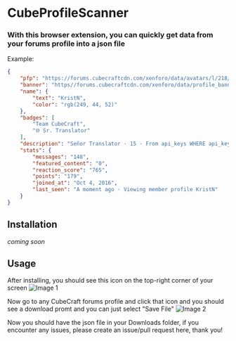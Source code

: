 # CubeProfileScanner

### With this browser extension, you can quickly get data from your forums profile into a json file
Example:
```json
{
    "pfp": "https://forums.cubecraftcdn.com/xenforo/data/avatars/l/218/218925.jpg?1633643936",
    "banner": "https//forums.cubecraftcdn.com/xenforo/data/profile_banners/l/218/218925.jpg?1633274631",
    "name": {
        "text": "KristN",
        "color": "rgb(249, 44, 52)"
    },
    "badges": [
        "Team CubeCraft",
        "🌐 Sr. Translator"
    ],
    "description": "Señor Translator · 15 · From api_keys WHERE api_key = ?, [hashed_key]",
    "stats": {
        "messages": "148",
        "featured_content": "0",
        "reaction_score": "765",
        "points": "179",
        "joined_at": "Oct 4, 2016",
        "last_seen": "A moment ago · Viewing member profile KristN"
    }
}
```
## Installation 
*coming soon*

## Usage
After installing, you should see this icon on the top-right corner of your screen 
![Image 1](https://i.imgur.com/lMmJfLY.png)

Now go to any CubeCraft forums profile and click that icon and you should see a download promt and you can just select "Save File"
![Image 2](https://i.imgur.com/egcYYPP.png)

Now you should have the json file in your Downloads folder, if you encounter any issues, please create an issue/pull request here, thank you!
